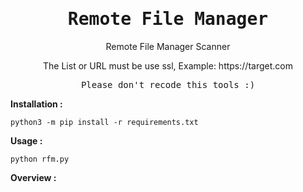 <div align="center">
  <samp><h1>Remote File Manager</h1></samp>
  <p>
    Remote File Manager Scanner
  </p>
  <p>
    The List or URL must be use ssl, Example: https://target.com
  </p>
  <samp>Please don't recode this tools :)</samp>
</div>

<b>Installation :</b>
```
python3 -m pip install -r requirements.txt
```

<b>Usage :</b>

```
python rfm.py
```

<b>Overview : </b>
<img src="">
